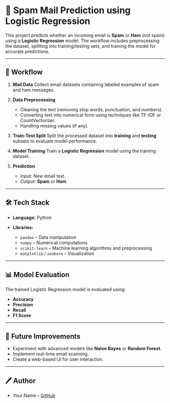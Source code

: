 # 📧 Spam Mail Prediction using Logistic Regression

This project predicts whether an incoming email is **Spam** or **Ham** (not spam) using a **Logistic Regression** model.
The workflow includes preprocessing the dataset, splitting into training/testing sets, and training the model for accurate predictions.

---

## 🚀 Workflow

1. **Mail Data**
   Collect email datasets containing labeled examples of spam and ham messages.

2. **Data Preprocessing**

   * Cleaning the text (removing stop words, punctuation, and numbers).
   * Converting text into numerical form using techniques like TF-IDF or CountVectorizer.
   * Handling missing values (if any).

3. **Train-Test Split**
   Split the processed dataset into **training** and **testing** subsets to evaluate model performance.

4. **Model Training**
   Train a **Logistic Regression** model using the training dataset.

5. **Prediction**

   * Input: New email text.
   * Output: **Spam** or **Ham**.

---

## 🛠️ Tech Stack

* **Language:** Python
* **Libraries:**

  * `pandas` – Data manipulation
  * `numpy` – Numerical computations
  * `scikit-learn` – Machine learning algorithms and preprocessing
  * `matplotlib` / `seaborn` – Visualization

---


## 📊 Model Evaluation

The trained Logistic Regression model is evaluated using:

* **Accuracy**
* **Precision**
* **Recall**
* **F1 Score**

---

## 📌 Future Improvements

* Experiment with advanced models like **Naive Bayes** or **Random Forest**.
* Implement real-time email scanning.
* Create a web-based UI for user interaction.

---

## 🖊️ Author

* Your Name – [GitHub](https://github.com/huscse)
